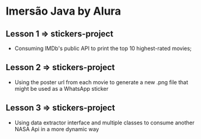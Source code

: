 # Imersão Java by Alura

## Lesson 1 => stickers-project
  - Consuming IMDb's public API to print the top 10 highest-rated movies;
## Lesson 2 => stickers-project
  - Using the poster url from each movie to generate a new .png file that might be used as a WhatsApp sticker
## Lesson 3 => stickers-project
  - Using data extractor interface and multiple classes to consume another NASA Api in a more dynamic way
